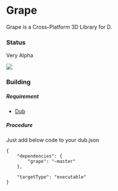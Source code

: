 Grape
======

Grape is a Cross-Platform 3D Library for D.

### Status
Very Alpha

![](http://i.imgur.com/VOfA957.png)

### Building

##### Requirement
* [Dub](https://github.com/D-Programming-Language/dub)

##### Procedure

Just add below code to your dub.json

```
{
    "dependencies": {
        "grape": "~master"
    },
    
    "targetType": "executable"
}
```

